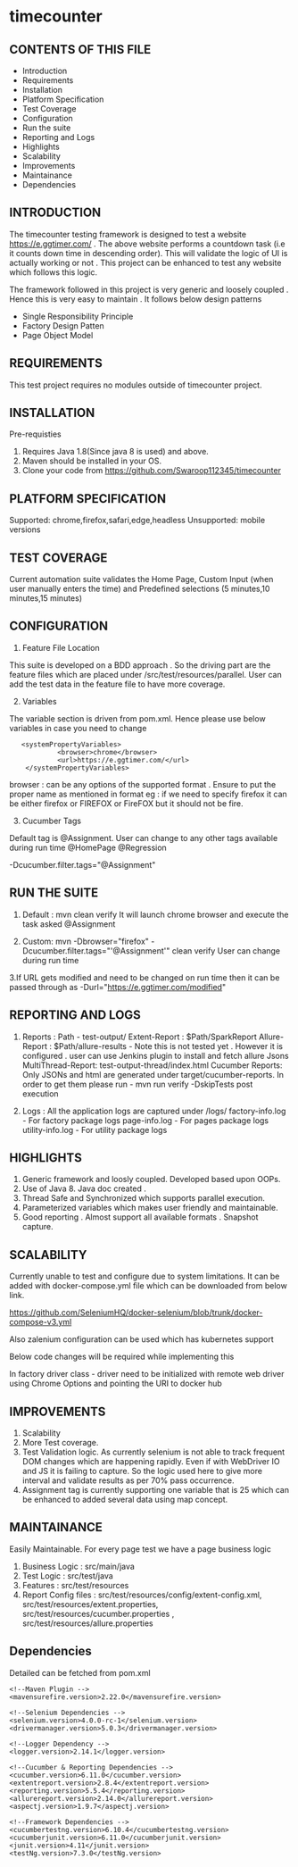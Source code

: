 # timecounter


CONTENTS OF THIS FILE
---------------------

 * Introduction
 * Requirements
 * Installation
 * Platform Specification
 * Test Coverage
 * Configuration
 * Run the suite
 * Reporting and Logs
 * Highlights
 * Scalability
 * Improvements 
 * Maintainance
 * Dependencies


INTRODUCTION
------------

The timecounter testing framework is designed to test a website https://e.ggtimer.com/ .
The above website performs a countdown task (i.e it counts down time in descending order).
This will validate the logic of UI is actually working or not . This project can be enhanced to test any website which follows this logic. 

The framework followed in this project is very generic and loosely coupled . Hence this is very easy to maintain . It follows below design patterns
 
 * Single Responsibility Principle
 * Factory Design Patten
 * Page Object Model


REQUIREMENTS
------------

This test project requires no modules outside of timecounter project.


INSTALLATION
------------

  Pre-requisties
  1. Requires Java 1.8(Since java 8 is used) and above.
  2. Maven should be installed in your OS. 
  3. Clone your code from https://github.com/Swaroop112345/timecounter

PLATFORM SPECIFICATION
----------------------
  
  Supported: chrome,firefox,safari,edge,headless
  Unsupported: mobile versions
  

TEST COVERAGE
-------------

  Current automation suite validates the Home Page, Custom Input (when user manually enters the time)
  and Predefined selections (5 minutes,10 minutes,15 minutes)


CONFIGURATION
-------------

 1. Feature File Location

This suite is developed on a BDD approach . So the driving part are the feature files which are placed under /src/test/resources/parallel. User can add the test data in the feature file to have more coverage.

 2. Variables

The variable section is driven from pom.xml. Hence please use below variables in case you need to change

       <systemPropertyVariables>
                <browser>chrome</browser>
                <url>https://e.ggtimer.com/</url>
        </systemPropertyVariables>

  browser : can be any options of the supported format . Ensure to put the proper name as mentioned in format
  eg : if we need to specify firefox it can be either firefox or FIREFOX or FireFOX but it should not be fire.

 3. Cucumber Tags

  Default tag is @Assignment. User can change to any other tags available during run time @HomePage @Regression

  <argLine>-Dcucumber.filter.tags="@Assignment"</argLine>



RUN THE SUITE
-------------

  
  1. Default : mvn clean verify 
  It will launch chrome browser and execute the task asked @Assignment

  2. Custom: mvn -Dbrowser="firefox" -Dcucumber.filter.tags="'@Assignment'" clean verify
  User can change during run time

  3.If URL gets modified and need to be changed on run time then it can be passed through as -Durl="https://e.ggtimer.com/modified"


REPORTING AND LOGS
-------------------

  1. Reports : Path - test-output/
     Extent-Report : $Path/SparkReport
     Allure-Report : $Path/allure-results - Note this is not tested yet . However it is configured . user can use Jenkins plugin to install and fetch allure Jsons
     MultiThread-Report: test-output-thread/index.html
     Cucumber Reports: Only JSONs and html are generated under target/cucumber-reports. In order to get them please run - mvn run verify -DskipTests post execution

  2. Logs : All the application logs are captured under /logs/ 
     factory-info.log - For factory package logs
     page-info.log - For pages package logs
     utility-info.log - For utility package logs

HIGHLIGHTS
-----------

  1. Generic framework and loosly coupled. Developed based upon OOPs.
  2. Use of Java 8. Java doc created .
  3. Thread Safe and Synchronized which supports parallel execution.
  4. Parameterized variables which makes user friendly and maintainable.
  5. Good reporting . Almost support all available formats . Snapshot capture. 



SCALABILITY
-----------

Currently unable to test and configure due to system limitations. It can be added with docker-compose.yml file which can be downloaded from below link.

https://github.com/SeleniumHQ/docker-selenium/blob/trunk/docker-compose-v3.yml

Also zalenium configuration can be used which has kubernetes support

Below code changes will be required while implementing this 

In factory driver class - driver need to be initialized with remote web driver using Chrome Options
and pointing the URI to docker hub 

IMPROVEMENTS
------------
 1. Scalability
 2. More Test coverage.
 3. Test Validation logic. As currently selenium is not able to track frequent DOM changes which are happening rapidly. Even if with WebDriver IO and JS it is failing to capture. So the logic used here to give more interval and validate results as per 70% pass occurrence. 
 4. Assignment tag is currently supporting one variable that is 25 which can be enhanced to added several data using map concept.


MAINTAINANCE
------------
 Easily Maintainable. For every page test we have a page business logic
  
  1. Business Logic : src/main/java
  2. Test Logic : src/test/java
  3. Features : src/test/resources
  4. Report Config files : src/test/resources/config/extent-config.xml, src/test/resources/extent.properties, src/test/resources/cucumber.properties , src/test/resources/allure.properties


Dependencies
------------

  Detailed can be fetched from pom.xml

    <!--Maven Plugin -->
    <mavensurefire.version>2.22.0</mavensurefire.version>

    <!--Selenium Dependencies -->
    <selenium.version>4.0.0-rc-1</selenium.version>
    <drivermanager.version>5.0.3</drivermanager.version>

    <!--Logger Dependency -->
    <logger.version>2.14.1</logger.version>

    <!--Cucumber & Reporting Dependencies -->
    <cucumber.version>6.11.0</cucumber.version>
    <extentreport.version>2.8.4</extentreport.version>
    <reporting.version>5.5.4</reporting.version>
    <allurereport.version>2.14.0</allurereport.version>
    <aspectj.version>1.9.7</aspectj.version>

    <!--Framework Dependencies -->
    <cucumbertestng.version>6.10.4</cucumbertestng.version>
    <cucumberjunit.version>6.11.0</cucumberjunit.version>
    <junit.version>4.11</junit.version>
    <testNg.version>7.3.0</testNg.version>
